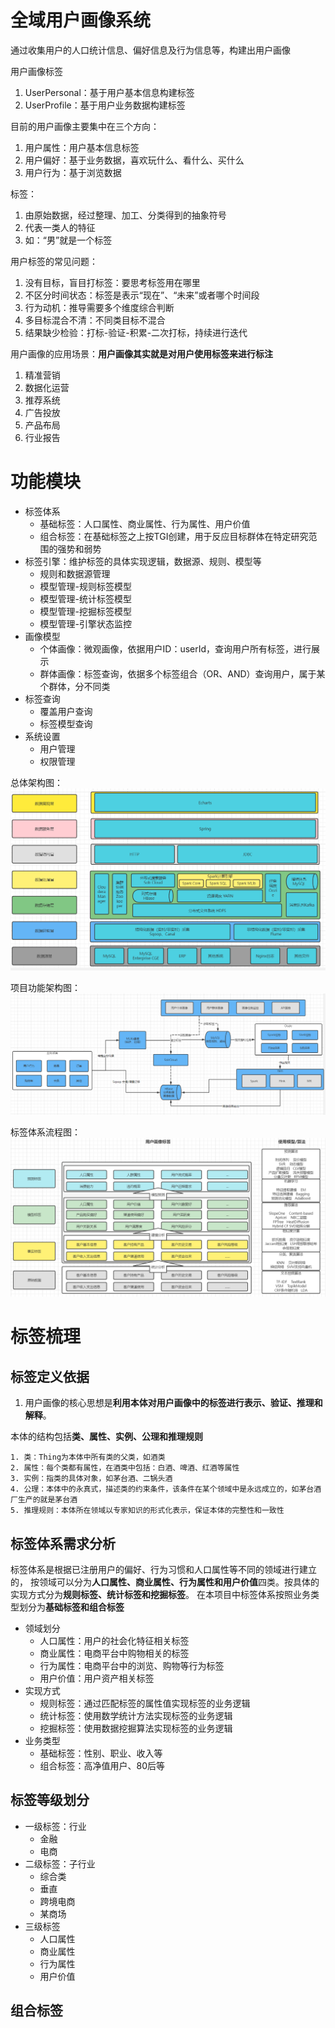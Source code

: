 # 全域用户画像系统
通过收集用户的人口统计信息、偏好信息及行为信息等，构建出用户画像

用户画像标签
1. UserPersonal：基于用户基本信息构建标签
2. UserProfile：基于用户业务数据构建标签

目前的用户画像主要集中在三个方向：
1. 用户属性：用户基本信息标签
2. 用户偏好：基于业务数据，喜欢玩什么、看什么、买什么
3. 用户行为：基于浏览数据

标签：
1. 由原始数据，经过整理、加工、分类得到的抽象符号
2. 代表一类人的特征
3. 如：“男”就是一个标签

用户标签的常见问题：
1. 没有目标，盲目打标签：要思考标签用在哪里
2. 不区分时间状态：标签是表示“现在”、“未来”或者哪个时间段
3. 行为动机：推导需要多个维度综合判断
4. 多目标混合不清：不同类目标不混合
5. 结果缺少检验：打标-验证-积累-二次打标，持续进行迭代

用户画像的应用场景：**用户画像其实就是对用户使用标签来进行标注**
1. 精准营销
2. 数据化运营
3. 推荐系统
4. 广告投放
5. 产品布局
6. 行业报告

# 功能模块
- 标签体系
    - 基础标签：人口属性、商业属性、行为属性、用户价值
    - 组合标签：在基础标签之上按TGI创建，用于反应目标群体在特定研究范围的强势和弱势
- 标签引擎：维护标签的具体实现逻辑，数据源、规则、模型等
    - 规则和数据源管理
    - 模型管理-规则标签模型
    - 模型管理-统计标签模型
    - 模型管理-挖掘标签模型
    - 模型管理-引擎状态监控
- 画像模型
    - 个体画像：微观画像，依据用户ID：userId，查询用户所有标签，进行展示
    - 群体画像：标签查询，依据多个标签组合（OR、AND）查询用户，属于某个群体，分不同类
- 标签查询
    - 覆盖用户查询
    - 标签模型查询
- 系统设置
    - 用户管理
    - 权限管理

总体架构图：
![img.png](img.png)

项目功能架构图：
![img_1.png](img_1.png)

标签体系流程图：
![img_2.png](img_2.png)

# 标签梳理
## 标签定义依据
1. 用户画像的核心思想是**利用本体对用户画像中的标签进行表示、验证、推理和解释**。

本体的结构包括**类、属性、实例、公理和推理规则**

```text
1. 类：Thing为本体中所有类的父类，如酒类
2. 属性：每个类都有属性，在酒类中包括：白酒、啤酒、红酒等属性
3. 实例：指类的具体对象，如茅台酒、二锅头酒
4. 公理：本体中的永真式，描述类的约束条件，该条件在某个领域中是永远成立的，如茅台酒厂生产的就是茅台酒
5. 推理规则：本体所在领域以专家知识的形式化表示，保证本体的完整性和一致性
```

## 标签体系需求分析

标签体系是根据已注册用户的偏好、行为习惯和人口属性等不同的领域进行建立的， 按领域可以分为**人口属性、商业属性、行为属性和用户价值**四类。按具体的实现方式分为**规则标签、统计标签和挖掘标签**。 在本项目中标签体系按照业务类型划分为**基础标签和组合标签**
- 领域划分
    - 人口属性：用户的社会化特征相关标签
    - 商业属性：电商平台中购物相关的标签
    - 行为属性：电商平台中的浏览、购物等行为标签
    - 用户价值：用户资产相关标签
- 实现方式
    - 规则标签：通过匹配标签的属性值实现标签的业务逻辑
    - 统计标签：使用数学统计方法实现标签的业务逻辑
    - 挖掘标签：使用数据挖掘算法实现标签的业务逻辑
- 业务类型
    - 基础标签：性别、职业、收入等
    - 组合标签：高净值用户、80后等
  
## 标签等级划分
- 一级标签：行业
  - 金融
  - 电商
- 二级标签：子行业
  - 综合类
  - 垂直
  - 跨境电商
  - 某商场
- 三级标签
  - 人口属性
  - 商业属性
  - 行为属性
  - 用户价值
  
## 组合标签
